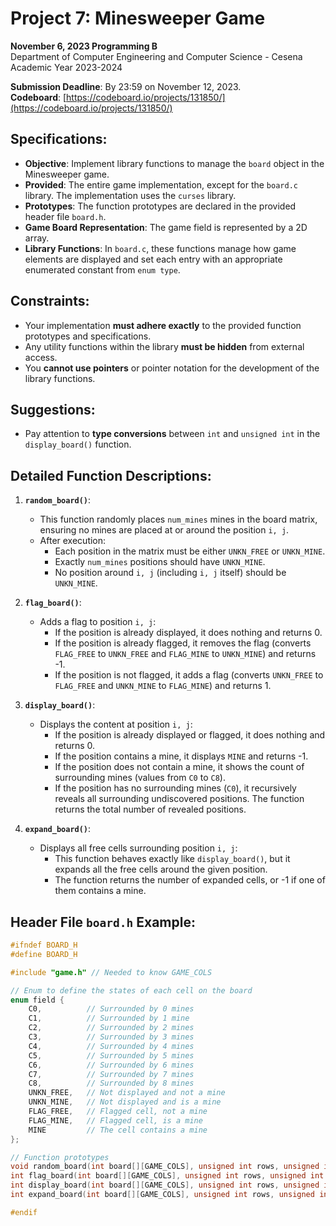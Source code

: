 # Project 7: Minesweeper Game

**November 6, 2023 Programming B**  
Department of Computer Engineering and Computer Science - Cesena Academic Year 2023-2024

**Submission Deadline**: By 23:59 on November 12, 2023.  
**Codeboard**: [https://codeboard.io/projects/131850/](https://codeboard.io/projects/131850/)

## Specifications:

- **Objective**: Implement library functions to manage the `board` object in the Minesweeper game.
- **Provided**: The entire game implementation, except for the `board.c` library. The implementation uses the `curses` library.
- **Prototypes**: The function prototypes are declared in the provided header file `board.h`.
- **Game Board Representation**: The game field is represented by a 2D array.
- **Library Functions**: In `board.c`, these functions manage how game elements are displayed and set each entry with an appropriate enumerated constant from `enum type`.

## Constraints:

- Your implementation **must adhere exactly** to the provided function prototypes and specifications.
- Any utility functions within the library **must be hidden** from external access.
- You **cannot use pointers** or pointer notation for the development of the library functions.

## Suggestions:

- Pay attention to **type conversions** between `int` and `unsigned int` in the `display_board()` function.

## Detailed Function Descriptions:

1. **`random_board()`**: 
   - This function randomly places `num_mines` mines in the board matrix, ensuring no mines are placed at or around the position `i, j`.
   - After execution:
     - Each position in the matrix must be either `UNKN_FREE` or `UNKN_MINE`.
     - Exactly `num_mines` positions should have `UNKN_MINE`.
     - No position around `i, j` (including `i, j` itself) should be `UNKN_MINE`.

2. **`flag_board()`**:
   - Adds a flag to position `i, j`:
     - If the position is already displayed, it does nothing and returns 0.
     - If the position is already flagged, it removes the flag (converts `FLAG_FREE` to `UNKN_FREE` and `FLAG_MINE` to `UNKN_MINE`) and returns -1.
     - If the position is not flagged, it adds a flag (converts `UNKN_FREE` to `FLAG_FREE` and `UNKN_MINE` to `FLAG_MINE`) and returns 1.

3. **`display_board()`**:
   - Displays the content at position `i, j`:
     - If the position is already displayed or flagged, it does nothing and returns 0.
     - If the position contains a mine, it displays `MINE` and returns -1.
     - If the position does not contain a mine, it shows the count of surrounding mines (values from `C0` to `C8`).
     - If the position has no surrounding mines (`C0`), it recursively reveals all surrounding undiscovered positions. The function returns the total number of revealed positions.

4. **`expand_board()`**:
   - Displays all free cells surrounding position `i, j`:
     - This function behaves exactly like `display_board()`, but it expands all the free cells around the given position.
     - The function returns the number of expanded cells, or -1 if one of them contains a mine.

## **Header File `board.h` Example**:

```c
#ifndef BOARD_H
#define BOARD_H

#include "game.h" // Needed to know GAME_COLS

// Enum to define the states of each cell on the board
enum field {
    C0,          // Surrounded by 0 mines
    C1,          // Surrounded by 1 mine
    C2,          // Surrounded by 2 mines
    C3,          // Surrounded by 3 mines
    C4,          // Surrounded by 4 mines
    C5,          // Surrounded by 5 mines
    C6,          // Surrounded by 6 mines
    C7,          // Surrounded by 7 mines
    C8,          // Surrounded by 8 mines
    UNKN_FREE,   // Not displayed and not a mine
    UNKN_MINE,   // Not displayed and is a mine
    FLAG_FREE,   // Flagged cell, not a mine
    FLAG_MINE,   // Flagged cell, is a mine
    MINE         // The cell contains a mine
};

// Function prototypes
void random_board(int board[][GAME_COLS], unsigned int rows, unsigned int cols, unsigned int i, unsigned int j, unsigned int num_mines);
int flag_board(int board[][GAME_COLS], unsigned int rows, unsigned int cols, unsigned int i, unsigned int j);
int display_board(int board[][GAME_COLS], unsigned int rows, unsigned int cols, unsigned int i, unsigned int j);
int expand_board(int board[][GAME_COLS], unsigned int rows, unsigned int cols, unsigned int i, unsigned int j);

#endif
```